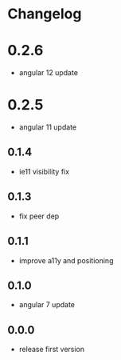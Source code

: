 # Changelog

# 0.2.6
- angular 12 update

# 0.2.5
- angular 11 update

## 0.1.4
- ie11 visibility fix

## 0.1.3
- fix peer dep

## 0.1.1
- improve a11y and positioning

## 0.1.0
- angular 7 update

## 0.0.0
- release first version